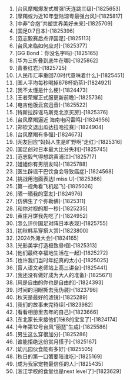 
1. [台风摩羯爆发式增强1天连跳三级]-[1825653]
1. [摩羯或为近10年登陆琼粤最强台风]-[1825817]
1. [中非“合抱”共塑世界美好未来]-[1825709]
1. [国足0:7日本]-[1825396]
1. [范志毅赛后点评国足]-[1825113]
1. [台风来临如何应对]-[1825377]
1. [GG Bond：你没名字吗]-[1825165]
1. [华为三折叠到底牛在哪]-[1825862]
1. [青春红岩]-[1825725]
1. [人民币汇率重回7.0时代意味着什么]-[1825451]
1. [国人平均每秒喝掉676杯奶茶]-[1824921]
1. [我不太懂是什么梗]-[1824473]
1. [王者荣耀正式服更新前瞻]-[1825736]
1. [电吉他版云宫迅音]-[1825522]
1. [特斯拉辟谣马斯克北京买房]-[1825376]
1. [台风摩羯逼近 海南电闪雷鸣]-[1824956]
1. [郑钦文退出瓜达拉哈拉赛]-[1824904]
1. [台风摩羯有多强]-[1824673]
1. [网友回应“妈妈人生是旷野啊”走红]-[1825316]
1. [国足创对日本最大比分失利]-[1825745]
1. [范志毅气得想跳黄浦江]-[1825717]
1. [姐姐你有男朋友吗]-[1825788]
1. [医生辟谣干巴饮食会导致癌症]-[1824568]
1. [挑战用泡面表达I miss U]-[1825366]
1. [第一视角看飞机起飞]-[1825026]
1. [晒一晒我的室友]-[1824976]
1. [仿佛生了个弥勒佛]-[1825311]
1. [和你对视的那一秒]-[1825235]
1. [黄庄月饼我先吃了]-[1824952]
1. [怎么评价国足对阵日本表现]-[1825755]
1. [初秋韩系穿搭大赏]-[1823800]
1. [2024外滩大会]-[1824165]
1. [光影美学打造极致骨相]-[1825313]
1. [他们最终幸福地生活在一起]-[1825272]
1. [也许我们当时年纪真的太小]-[1825025]
1. [盲人语文老师站上高三讲台]-[1825441]
1. [我还没有做好成为大人的准备]-[1825671]
1. [风是自由的你也是自由的]-[1824393]
1. [时间的泪眼撕去我伪装]-[1823796]
1. [秋天是最好的滤镜]-[1825289]
1. [我们的故事未完待续]-[1823982]
1. [看看相册里去年的自己]-[1823666]
1. [东北家长来接他们1米8的宝宝了]-[1824174]
1. [今年第12号台风“丽琵”生成]-[1825586]
1. [男生这么穿很加分]-[1825286]
1. [谁能拒绝这份赏月搭子]-[1825167]
1. [幼儿园伙食能有多好]-[1825505]
1. [秋日的第一口蟹要陪谁吃]-[1825169]
1. [成为我家宠物最信任的人]-[1825435]
1. [浙江学校的食堂也是next level了]-[1823629]